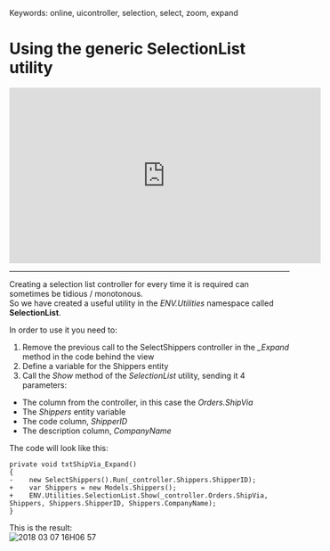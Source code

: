 ﻿Keywords: online, uicontroller, selection, select, zoom, expand

# Using the generic SelectionList utility

<iframe width="560" height="315" src="https://www.youtube.com/embed/AOqflTS4fWQ?list=PL1DEQjXG2xnKzD8ASzFC1KFYHRQKVk2nC" frameborder="0" allowfullscreen></iframe>

---

Creating a selection list controller for every time it is required can sometimes be tidious / monotonous.  
So we have created a useful utility in the *ENV.Utilities* namespace called **SelectionList**.

In order to use it you need to:
1. Remove the previous call to the SelectShippers controller in the *_Expand* method in the code behind the view
2. Define a variable for the Shippers entity
3. Call the *Show* method of the *SelectionList* utility, sending it 4 parameters:
* The column from the controller, in this case the *Orders.ShipVia*
* The *Shippers* entity variable
* The code column, *ShipperID*
* The description column, *CompanyName*

The code will look like this:
```csdiff
private void txtShipVia_Expand()
{
-    new SelectShippers().Run(_controller.Shippers.ShipperID);
+    var Shippers = new Models.Shippers();
+    ENV.Utilities.SelectionList.Show(_controller.Orders.ShipVia, Shippers, Shippers.ShipperID, Shippers.CompanyName);
}
```

This is the result:  
![2018 03 07 16H06 57](2018-03-07_16h06_57.jpg)

